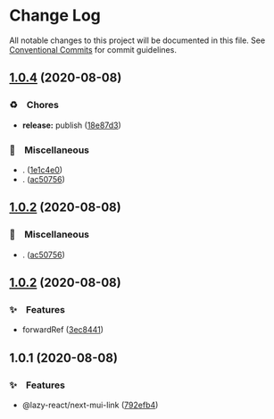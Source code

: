 # Change Log

All notable changes to this project will be documented in this file.
See [Conventional Commits](https://conventionalcommits.org) for commit guidelines.

## [1.0.4](https://github.com/bluelovers/ws-react/compare/@lazy-react/next-mui-link@1.0.2...@lazy-react/next-mui-link@1.0.4) (2020-08-08)


### ♻️　Chores

* **release:** publish ([18e87d3](https://github.com/bluelovers/ws-react/commit/18e87d33b22817754229b8bbecdc7d0be07a71af))


### 🔖　Miscellaneous

* . ([1e1c4e0](https://github.com/bluelovers/ws-react/commit/1e1c4e0831f16beab4082f7f0900f6c61d3968b6))
* . ([ac50756](https://github.com/bluelovers/ws-react/commit/ac507565e6101828049c7787c14f1f88d8ff1824))





## [1.0.2](https://github.com/bluelovers/ws-react/compare/@lazy-react/next-mui-link@1.0.2...@lazy-react/next-mui-link@1.0.2) (2020-08-08)


### 🔖　Miscellaneous

* . ([ac50756](https://github.com/bluelovers/ws-react/commit/ac507565e6101828049c7787c14f1f88d8ff1824))





## [1.0.2](https://github.com/bluelovers/ws-react/compare/@lazy-react/next-mui-link@1.0.1...@lazy-react/next-mui-link@1.0.2) (2020-08-08)


### ✨　Features

* forwardRef ([3ec8441](https://github.com/bluelovers/ws-react/commit/3ec8441d8594d7fae1a29922080dccf443e3be80))





## 1.0.1 (2020-08-08)


### ✨　Features

* @lazy-react/next-mui-link ([792efb4](https://github.com/bluelovers/ws-react/commit/792efb4c39906e7ea1b7a9ee731f71cf5d448c1a))
